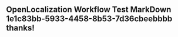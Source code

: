 <properties
ms.topic="hero-topic"
ms.test1="hero-topic"
ms.test2="test"/>

## OpenLocalization Workflow Test MarkDown 1e1c83bb-5933-4458-8b53-7d36cbeebbbb thanks!
